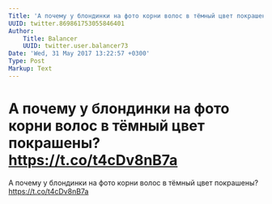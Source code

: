 ```yaml
---
Title: 'А почему у блондинки на фото корни волос в тёмный цвет покрашены? https://t.co/t4cDv8nB7a'
UUID: twitter.869861753055846401
Author:
    Title: Balancer
    UUID: twitter.user.balancer73
Date: 'Wed, 31 May 2017 13:22:57 +0300'
Type: Post
Markup: Text
---
```


# А почему у блондинки на фото корни волос в тёмный цвет покрашены? https://t.co/t4cDv8nB7a

А почему у блондинки на фото корни волос в тёмный цвет
покрашены? https://t.co/t4cDv8nB7a